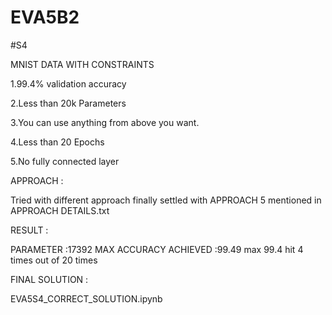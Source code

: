 # EVA5B2


#S4

MNIST  DATA WITH CONSTRAINTS 

1.99.4% validation accuracy

2.Less than 20k Parameters

3.You can use anything from above you want. 

4.Less than 20 Epochs

5.No fully connected layer

APPROACH :

Tried with different approach finally settled with APPROACH  5 mentioned in APPROACH DETAILS.txt

RESULT :

PARAMETER :17392
MAX ACCURACY ACHIEVED :99.49 max 99.4 hit 4 times out of 20 times 

FINAL SOLUTION :

EVA5S4_CORRECT_SOLUTION.ipynb
